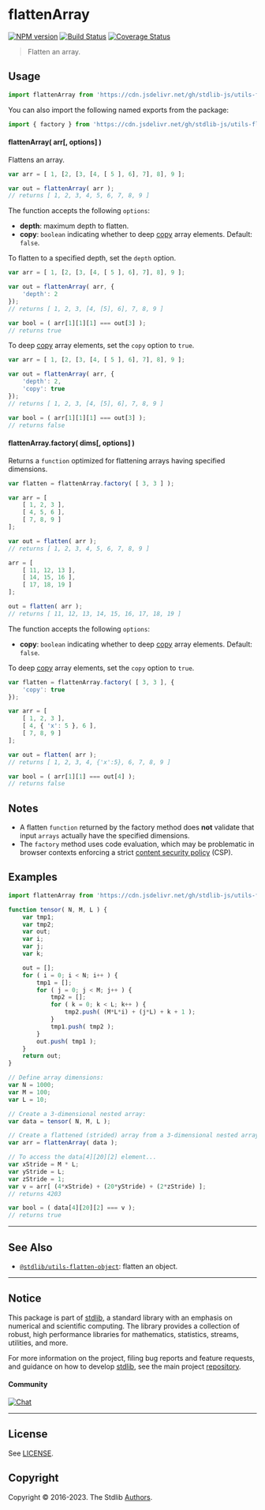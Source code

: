 <!--

@license Apache-2.0

Copyright (c) 2018 The Stdlib Authors.

Licensed under the Apache License, Version 2.0 (the "License");
you may not use this file except in compliance with the License.
You may obtain a copy of the License at

   http://www.apache.org/licenses/LICENSE-2.0

Unless required by applicable law or agreed to in writing, software
distributed under the License is distributed on an "AS IS" BASIS,
WITHOUT WARRANTIES OR CONDITIONS OF ANY KIND, either express or implied.
See the License for the specific language governing permissions and
limitations under the License.

-->

# flattenArray

[![NPM version][npm-image]][npm-url] [![Build Status][test-image]][test-url] [![Coverage Status][coverage-image]][coverage-url] <!-- [![dependencies][dependencies-image]][dependencies-url] -->

> Flatten an array.



<section class="usage">

## Usage

```javascript
import flattenArray from 'https://cdn.jsdelivr.net/gh/stdlib-js/utils-flatten-array@deno/mod.js';
```

You can also import the following named exports from the package:

```javascript
import { factory } from 'https://cdn.jsdelivr.net/gh/stdlib-js/utils-flatten-array@deno/mod.js';
```

#### flattenArray( arr\[, options] )

Flattens an array.

```javascript
var arr = [ 1, [2, [3, [4, [ 5 ], 6], 7], 8], 9 ];

var out = flattenArray( arr );
// returns [ 1, 2, 3, 4, 5, 6, 7, 8, 9 ]
```

The function accepts the following `options`:

-   **depth**: maximum depth to flatten.
-   **copy**: `boolean` indicating whether to deep [copy][@stdlib/utils/copy] array elements. Default: `false`.

To flatten to a specified depth, set the `depth` option.

```javascript
var arr = [ 1, [2, [3, [4, [ 5 ], 6], 7], 8], 9 ];

var out = flattenArray( arr, {
    'depth': 2
});
// returns [ 1, 2, 3, [4, [5], 6], 7, 8, 9 ]

var bool = ( arr[1][1][1] === out[3] );
// returns true
```

To deep [copy][@stdlib/utils/copy] array elements, set the `copy` option to `true`.

```javascript
var arr = [ 1, [2, [3, [4, [ 5 ], 6], 7], 8], 9 ];

var out = flattenArray( arr, {
    'depth': 2,
    'copy': true
});
// returns [ 1, 2, 3, [4, [5], 6], 7, 8, 9 ]

var bool = ( arr[1][1][1] === out[3] );
// returns false
```

#### flattenArray.factory( dims\[, options] )

Returns a `function` optimized for flattening arrays having specified dimensions.

```javascript
var flatten = flattenArray.factory( [ 3, 3 ] );

var arr = [
    [ 1, 2, 3 ],
    [ 4, 5, 6 ],
    [ 7, 8, 9 ]
];

var out = flatten( arr );
// returns [ 1, 2, 3, 4, 5, 6, 7, 8, 9 ]

arr = [
    [ 11, 12, 13 ],
    [ 14, 15, 16 ],
    [ 17, 18, 19 ]
];

out = flatten( arr );
// returns [ 11, 12, 13, 14, 15, 16, 17, 18, 19 ]
```

The function accepts the following `options`:

-   **copy**: `boolean` indicating whether to deep [copy][@stdlib/utils/copy] array elements. Default: `false`.

To deep [copy][@stdlib/utils/copy] array elements, set the `copy` option to `true`.

<!-- eslint-disable object-curly-newline -->

```javascript
var flatten = flattenArray.factory( [ 3, 3 ], {
    'copy': true
});

var arr = [
    [ 1, 2, 3 ],
    [ 4, { 'x': 5 }, 6 ],
    [ 7, 8, 9 ]
];

var out = flatten( arr );
// returns [ 1, 2, 3, 4, {'x':5}, 6, 7, 8, 9 ]

var bool = ( arr[1][1] === out[4] );
// returns false
```

</section>

<!-- /.usage -->

<section class="notes">

## Notes

-   A flatten `function` returned by the factory method does **not** validate that input `arrays` actually have the specified dimensions.
-   The `factory` method uses code evaluation, which may be problematic in browser contexts enforcing a strict [content security policy][mdn-csp] (CSP).

</section>

<!-- /.notes -->

<section class="examples">

## Examples

<!-- eslint-disable array-bracket-spacing -->

<!-- eslint no-undef: "error" -->

```javascript
import flattenArray from 'https://cdn.jsdelivr.net/gh/stdlib-js/utils-flatten-array@deno/mod.js';

function tensor( N, M, L ) {
    var tmp1;
    var tmp2;
    var out;
    var i;
    var j;
    var k;

    out = [];
    for ( i = 0; i < N; i++ ) {
        tmp1 = [];
        for ( j = 0; j < M; j++ ) {
            tmp2 = [];
            for ( k = 0; k < L; k++ ) {
                tmp2.push( (M*L*i) + (j*L) + k + 1 );
            }
            tmp1.push( tmp2 );
        }
        out.push( tmp1 );
    }
    return out;
}

// Define array dimensions:
var N = 1000;
var M = 100;
var L = 10;

// Create a 3-dimensional nested array:
var data = tensor( N, M, L );

// Create a flattened (strided) array from a 3-dimensional nested array:
var arr = flattenArray( data );

// To access the data[4][20][2] element...
var xStride = M * L;
var yStride = L;
var zStride = 1;
var v = arr[ (4*xStride) + (20*yStride) + (2*zStride) ];
// returns 4203

var bool = ( data[4][20][2] === v );
// returns true
```

</section>

<!-- /.examples -->

<!-- Section for related `stdlib` packages. Do not manually edit this section, as it is automatically populated. -->

<section class="related">

* * *

## See Also

-   <span class="package-name">[`@stdlib/utils-flatten-object`][@stdlib/utils/flatten-object]</span><span class="delimiter">: </span><span class="description">flatten an object.</span>

</section>

<!-- /.related -->

<!-- Section for all links. Make sure to keep an empty line after the `section` element and another before the `/section` close. -->


<section class="main-repo" >

* * *

## Notice

This package is part of [stdlib][stdlib], a standard library with an emphasis on numerical and scientific computing. The library provides a collection of robust, high performance libraries for mathematics, statistics, streams, utilities, and more.

For more information on the project, filing bug reports and feature requests, and guidance on how to develop [stdlib][stdlib], see the main project [repository][stdlib].

#### Community

[![Chat][chat-image]][chat-url]

---

## License

See [LICENSE][stdlib-license].


## Copyright

Copyright &copy; 2016-2023. The Stdlib [Authors][stdlib-authors].

</section>

<!-- /.stdlib -->

<!-- Section for all links. Make sure to keep an empty line after the `section` element and another before the `/section` close. -->

<section class="links">

[npm-image]: http://img.shields.io/npm/v/@stdlib/utils-flatten-array.svg
[npm-url]: https://npmjs.org/package/@stdlib/utils-flatten-array

[test-image]: https://github.com/stdlib-js/utils-flatten-array/actions/workflows/test.yml/badge.svg?branch=main
[test-url]: https://github.com/stdlib-js/utils-flatten-array/actions/workflows/test.yml?query=branch:main

[coverage-image]: https://img.shields.io/codecov/c/github/stdlib-js/utils-flatten-array/main.svg
[coverage-url]: https://codecov.io/github/stdlib-js/utils-flatten-array?branch=main

<!--

[dependencies-image]: https://img.shields.io/david/stdlib-js/utils-flatten-array.svg
[dependencies-url]: https://david-dm.org/stdlib-js/utils-flatten-array/main

-->

[chat-image]: https://img.shields.io/gitter/room/stdlib-js/stdlib.svg
[chat-url]: https://gitter.im/stdlib-js/stdlib/

[stdlib]: https://github.com/stdlib-js/stdlib

[stdlib-authors]: https://github.com/stdlib-js/stdlib/graphs/contributors

[umd]: https://github.com/umdjs/umd
[es-module]: https://developer.mozilla.org/en-US/docs/Web/JavaScript/Guide/Modules

[deno-url]: https://github.com/stdlib-js/utils-flatten-array/tree/deno
[umd-url]: https://github.com/stdlib-js/utils-flatten-array/tree/umd
[esm-url]: https://github.com/stdlib-js/utils-flatten-array/tree/esm
[branches-url]: https://github.com/stdlib-js/utils-flatten-array/blob/main/branches.md

[stdlib-license]: https://raw.githubusercontent.com/stdlib-js/utils-flatten-array/main/LICENSE

[@stdlib/utils/copy]: https://github.com/stdlib-js/utils-copy/tree/deno

[mdn-csp]: https://developer.mozilla.org/en-US/docs/Web/HTTP/CSP

<!-- <related-links> -->

[@stdlib/utils/flatten-object]: https://github.com/stdlib-js/utils-flatten-object/tree/deno

<!-- </related-links> -->

</section>

<!-- /.links -->

